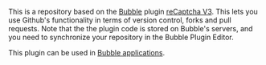 This is a repository based on the [Bubble](https://bubble.io) plugin [reCaptcha V3](https://bubble.io/plugin/invisible-recaptcha-v3-1684059767104x233418148202676220). This lets you use Github's functionality in terms of version control, forks and pull requests. Note that the the plugin code is stored on Bubble's servers, and you need to synchronize your repository in the Bubble Plugin Editor. 

 This plugin can be used in [Bubble applications](https://bubble.io).
